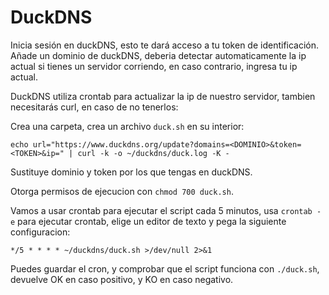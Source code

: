# DuckDNS

Inicia sesión en duckDNS, esto te dará acceso a tu token de identificación.
Añade un dominio de duckDNS, deberia detectar automaticamente la ip actual si tienes un servidor corriendo, en caso contrario, ingresa tu ip actual.

DuckDNS utiliza crontab para actualizar la ip de nuestro servidor, tambien necesitarás curl, en caso de no tenerlos:

Crea una carpeta, crea un archivo `duck.sh` en su interior:

```
echo url="https://www.duckdns.org/update?domains=<DOMINIO>&token=<TOKEN>&ip=" | curl -k -o ~/duckdns/duck.log -K -
```

Sustituye dominio y token por los que tengas en duckDNS.

Otorga permisos de ejecucion con `chmod 700 duck.sh`.

Vamos a usar crontab para ejecutar el script cada 5 minutos, usa `crontab -e` para ejecutar crontab, elige un editor de texto y pega la siguiente configuracion:

```
*/5 * * * * ~/duckdns/duck.sh >/dev/null 2>&1
```

Puedes guardar el cron, y comprobar que el script funciona con `./duck.sh`, devuelve OK en caso positivo, y KO en caso negativo.

